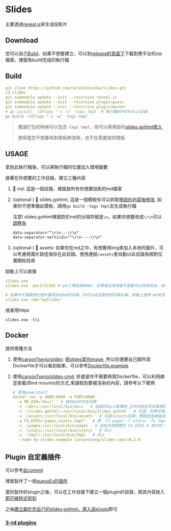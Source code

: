 # Slides

主要透過[reveal.js](https://github.com/hakimel/reveal.js)來生成投影片

## Download

您可以自己[Build](#build)，如果不想要建立，可以到[release的頁面下](https://github.com/CarsonSlovoka/slides/releases)下載對應平台的zip檔案，裡面有build完成的執行檔

## Build

```yaml
git clone https://github.com/CarsonSlovoka/slides.git
cd slides
git submodule update --init --recursive reveal.js
git submodule update --init --recursive plugin/guess
git submodule update --init --recursive plugin/marker
# go install -ldflags "-s -w" -tags tmpl  # 執行檔GOPATH/bin目錄
go build -ldflags "-s -w" -tags tmpl
```

> 建議打包的時候可以包含`-tags tmpl`，他可以將預設的[slides.gohtml](slides.gohtml)[嵌入](embed_tmpl.go)
>
> 使得當您不想要再對樣板修改時，也不在需要提供樣板

## USAGE

拿到此執行檔後，可以將執行檔的位置加入環境變數

接著在你想要的工作目錄，建立三種內容

1. 📂 md: 這是一個目錄，裡面放所有你想要投影的md檔案
2. (optional ) 📜 slides.gohtml, 這是一個模板你可以抓取[預設的內容後修改](slides.gohtml), 如果你不想準備此模板，請用`go build -tags tmpl`去生成執行檔

    注意! slides.gohtml裡面對於md的分隔符號是`\n`，如果你想要改成`\r\n`可以[調整為](https://github.com/CarsonSlovoka/slides/blob/84bcf2f776ffc87d4d96f051ad3a2da856b43123/slides.gohtml#L16-L17)

    ```html
    data-separator="^\r\n---\r\n"
    data-separator-vertical="^\r\n----\r\n"
    ```


3. (optional ) 📂 assets: 如果你在md之中，有想要用img來加入本地的圖片，可以考慮將圖片路徑保存在此目錄。使用連結`/assets`會自動以此目錄為相對位置開始找尋

啟動上可以直接
```yaml
slides.exe
slides.exe -port=12345 # port預設用8080, 如果被佔用或者不喜歡可以改成其他，或者指定為0會自動抓取

# 如果你不喜歡把幻燈片都保存在md的目錄，你可以自定義您的目錄名稱，啟動上使用-md來告知
slides.exe -md="mySlides"
```

或者用https

```
slides.exe -tls
```

## Docker

提供兩種方法

1. 使用[carsonTseng/slides](https://hub.docker.com/layers/carsontseng/slides/v0.2.0/images/sha256-99243e1e2dbc0ec22ad8e1b849cbdc6340ca51f80b7dbe2d4444f3a70693fc3d): [把slides當作image](https://github.com/CarsonSlovoka/slides/blob/b5166bdd88e1af3a89651e399a744f6c807dc2f9/docker/Dockerfile.example#L10), 所以你還要自己額外寫Dockerfile才可以看到結果，可以參考[Dockerfile.example](docker/Dockerfile.example)
2. 使用[carsonTseng/slides-cmd](https://hub.docker.com/repository/docker/carsontseng/slides-cmd/general): 好處是你不需要再寫Dockerfile，可以利用綁定掛載(Bind mounts)的方式,來讀取到要被渲染的內容，請參考以下範例

    ```yaml
    # 使用powershell
    docker run -p 8080:8080 -e PORT=8080 `
      -e MD_DIR="docs" ` # 放到md的所在目錄
      -v .\docs:/usr/local/bin/docs ` # 後面的docs需與MD_DIR所指定的目錄相同
      -v .\slides.gohtml/:/usr/local/bin/slides.gohtml ` # 可選，如果你需要自定義slides.gohtml也可以告知
      -v .\assets:/usr/local/bin/assets ` # 可選(assets目錄，預設就會被當成fs，不需要再加到FS_DIRS去)
      -e FS_DIRS="pages,static,tmpl" ` # 即 -fs pages -f static -fs tmpl
      -v .\pages:/usr/local/bin/pages ` # 這些內容對應於 FS_DIRS # 其中的.\docs應該於您目前的工作目錄中能找到
      -v .\static:/usr/local/bin/static ` # 同上
      -v .\tmpl/:/usr/local/bin/tmpl ` # 同上
      --name my-slides-example carsontseng/slides-cmd:v0.2.0
    ```


## Plugin 自定義插件

可以參考[此commit](https://github.com/CarsonSlovoka/slides/commit/b239af8f9b9ffcf27bbb8b00e46e9f2fb516cf47)

裡面製作了一個[guessEx的插件](https://github.com/CarsonSlovoka/slides/blob/b239af8f9b9ffcf27bbb8b00e46e9f2fb516cf47/plugin/guessEx/guessEx.mjs)

當你製作好plugin之後，可以在工作目錄下建立一個plugin的目錄，將其內容放入[即可被程式抓到](https://github.com/CarsonSlovoka/slides/blob/68d94531130c50deb653260bcb094f11cf03071b/main.go#L212)

之後[建立屬於您自己的slides.gohtml，導入該plugin](https://github.com/CarsonSlovoka/slides/blob/68d94531130c50deb653260bcb094f11cf03071b/slides.gohtml#L47)即可

### [3-rd plugins](https://github.com/hakimel/reveal.js/wiki/Plugins,-Tools-and-Hardware)

